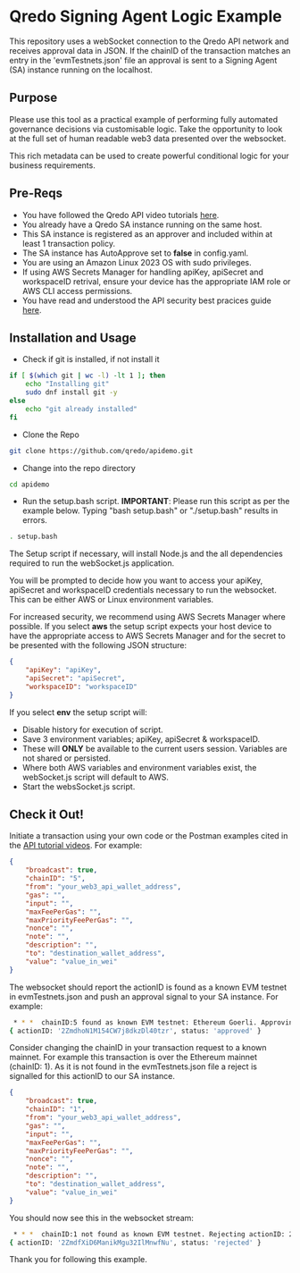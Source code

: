 # Qredo Signing Agent Logic Example

This repository uses a webSocket connection to the Qredo API network and receives approval data in JSON. If the chainID of the transaction matches an entry in the 'evmTestnets.json' file an approval is sent to a Signing Agent (SA) instance running on the localhost.

## Purpose

Please use this tool as a practical example of performing fully automated governance decisions via customisable logic. Take the opportunity to look at the full set of human readable web3 data presented over the websocket.

This rich metadata can be used to create powerful conditional logic for your business requirements.

## Pre-Reqs

- You have followed the Qredo API video tutorials [here](https://www.youtube.com/playlist?list=PLOPaH-ltpzReDIuBRwN_Hhw1-R5bQoq6p).
- You already have a Qredo SA instance running on the same host.
- This SA instance is registered as an approver and included within at least 1 transaction policy.
- The SA instance has AutoApprove set to **false** in config.yaml.
- You are using an Amazon Linux 2023 OS with sudo privileges.
- If using AWS Secrets Manager for handling apiKey, apiSecret and workspaceID retrival, ensure your device has the appropriate IAM role or AWS CLI access permissions.
- You have read and understood the API security best pracices guide [here](https://developers.qredo.com/developer-guides/qredo-api/security-best-practices).

## Installation and Usage

- Check if git is installed, if not install it
```bash
if [ $(which git | wc -l) -lt 1 ]; then
    echo "Installing git"
    sudo dnf install git -y
else
    echo "git already installed"
fi
```

- Clone the Repo
```bash
git clone https://github.com/qredo/apidemo.git
```
- Change into the repo directory
```bash
cd apidemo
```
- Run the setup.bash script. **IMPORTANT**: Please run this script as per the example below. Typing "bash setup.bash" or "./setup.bash" results in errors.
```bash
. setup.bash
```

The Setup script if necessary, will install Node.js and the all dependencies required to run the webSocket.js application.

You will be prompted to decide how you want to access your apiKey, apiSecret and workspaceID credentials necessary to run the websocket. This can be either AWS or Linux environment variables.

For increased security, we recommend using AWS Secrets Manager where possible. If you select **aws** the setup script expects your host device to have the appropriate access to AWS Secrets Manager and for the secret to be presented with the following JSON structure:

```json
{
    "apiKey": "apiKey",
    "apiSecret": "apiSecret",
    "workspaceID": "workspaceID"
}
```
If you select **env** the setup script will:

- Disable history for execution of script.
- Save 3 environment variables; apiKey, apiSecret & workspaceID.
- These will **ONLY** be available to the current users session. Variables are not shared or persisted.
- Where both AWS variables and environment variables exist, the webSocket.js script will default to AWS.
- Start the websSocket.js script.

## Check it Out!

Initiate a transaction using your own code or the Postman examples cited in the [API tutorial videos](https://www.youtube.com/playlist?list=PLOPaH-ltpzReDIuBRwN_Hhw1-R5bQoq6p).
For example:
```json
{
    "broadcast": true,
    "chainID": "5",
    "from": "your_web3_api_wallet_address",
    "gas": "",
    "input": "",
    "maxFeePerGas": "",
    "maxPriorityFeePerGas": "",
    "nonce": "",
    "note": "",
    "description": "",
    "to": "destination_wallet_address",
    "value": "value_in_wei"
}
```

The websocket should report the actionID is found as a known EVM testnet in evmTestnets.json and push an approval signal to your SA instance. For example:
```bash
 * * *  chainID:5 found as known EVM testnet: Ethereum Goerli. Approving actionID: 2ZmdhoN1M154CW7j8dkzDl40tzr  * * *
{ actionID: '2ZmdhoN1M154CW7j8dkzDl40tzr', status: 'approved' }
```

Consider changing the chainID in your transaction request to a known mainnet. For example this transaction is over the Ethereum mainnet (chainID: 1). As it is not found in the evmTestnets.json file a reject is signalled for this actionID to our SA instance.

```json
{
    "broadcast": true,
    "chainID": "1",
    "from": "your_web3_api_wallet_address",
    "gas": "",
    "input": "",
    "maxFeePerGas": "",
    "maxPriorityFeePerGas": "",
    "nonce": "",
    "note": "",
    "description": "",
    "to": "destination_wallet_address",
    "value": "value_in_wei"
}
```

You should now see this in the websocket stream:

```bash
 * * *  chainID:1 not found as known EVM testnet. Rejecting actionID: 2ZmdfXiD6ManikMgu32IlMnwfNu  * * *
{ actionID: '2ZmdfXiD6ManikMgu32IlMnwfNu', status: 'rejected' }
```

Thank you for following this example.



